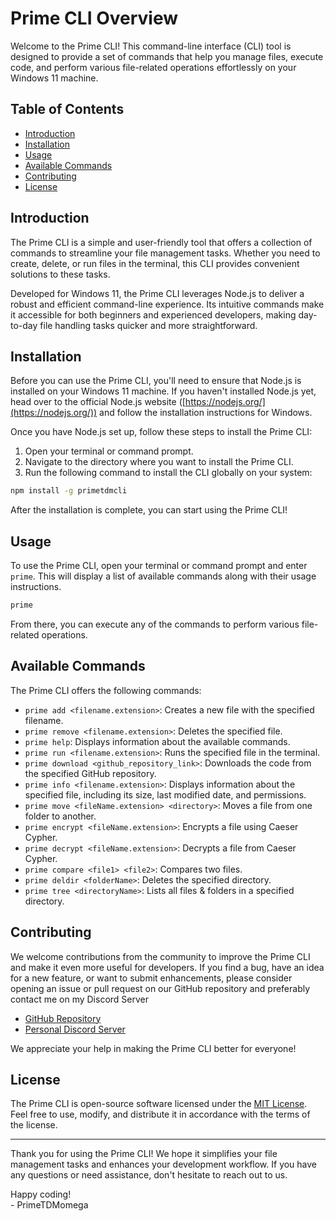
# Prime CLI Overview

Welcome to the Prime CLI! This command-line interface (CLI) tool is designed to provide a set of commands that help you manage files, execute code, and perform various file-related operations effortlessly on your Windows 11 machine.

## Table of Contents

-   [Introduction](#Introduction)
-   [Installation](#installation)
-   [Usage](#usage)
-   [Available Commands](available-commands)
-   [Contributing](#contributing)
-   [License](#license)

## Introduction

The Prime CLI is a simple and user-friendly tool that offers a collection of commands to streamline your file management tasks. Whether you need to create, delete, or run files in the terminal, this CLI provides convenient solutions to these tasks.

Developed for Windows 11, the Prime CLI leverages Node.js to deliver a robust and efficient command-line experience. Its intuitive commands make it accessible for both beginners and experienced developers, making day-to-day file handling tasks quicker and more straightforward.

## Installation

Before you can use the Prime CLI, you'll need to ensure that Node.js is installed on your Windows 11 machine. If you haven't installed Node.js yet, head over to the official Node.js website ([https://nodejs.org/](https://nodejs.org/)) and follow the installation instructions for Windows.

Once you have Node.js set up, follow these steps to install the Prime CLI:

1.  Open your terminal or command prompt.
2.  Navigate to the directory where you want to install the Prime CLI.
3.  Run the following command to install the CLI globally on your system:

```bash
npm install -g primetdmcli
```
After the installation is complete, you can start using the Prime CLI!

## Usage

To use the Prime CLI, open your terminal or command prompt and enter `prime`. This will display a list of available commands along with their usage instructions.

```bash
prime
```
From there, you can execute any of the commands to perform various file-related operations.

## Available Commands

The Prime CLI offers the following commands:

-   `prime add <filename.extension>`: Creates a new file with the specified filename.
-   `prime remove <filename.extension>`: Deletes the specified file.
-   `prime help`: Displays information about the available commands.
-   `prime run <filename.extension>`: Runs the specified file in the terminal.
-   `prime download <github_repository_link>`: Downloads the code from the specified GitHub repository.
-   `prime info <filename.extension>`: Displays information about the specified file, including its size, last modified date, and permissions.
-   `prime move <fileName.extension> <directory>`: Moves a file from one folder to another.
-   `prime encrypt <fileName.extension>`: Encrypts a file using Caeser Cypher.
-   `prime decrypt <fileName.extension>`: Decrypts a file from Caeser Cypher.
-   `prime compare <file1> <file2>`: Compares two files.
-   `prime deldir <folderName>`: Deletes the specified directory.
-   `prime tree <directoryName>`: Lists all files & folders in a specified directory.

## Contributing

We welcome contributions from the community to improve the Prime CLI and make it even more useful for developers. If you find a bug, have an idea for a new feature, or want to submit enhancements, please consider opening an issue or pull request on our GitHub repository and preferably contact me on my Discord Server

-   [GitHub Repository](https://github.com/PrimeTDMomega/primetdmcli/)
-   [Personal Discord Server](https://dsc.gg/witheredknights/)

We appreciate your help in making the Prime CLI better for everyone!

## License

The Prime CLI is open-source software licensed under the [MIT License](https://opensource.org/licenses/MIT). Feel free to use, modify, and distribute it in accordance with the terms of the license.

----------

Thank you for using the Prime CLI! We hope it simplifies your file management tasks and enhances your development workflow. If you have any questions or need assistance, don't hesitate to reach out to us.

Happy coding!
<br>
                   - PrimeTDMomega
